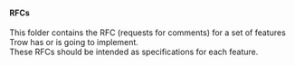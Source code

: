 #### RFCs

This folder contains the RFC (requests for comments) for a set of features Trow has or is going to implement.  
These RFCs should be intended as specifications for each feature.